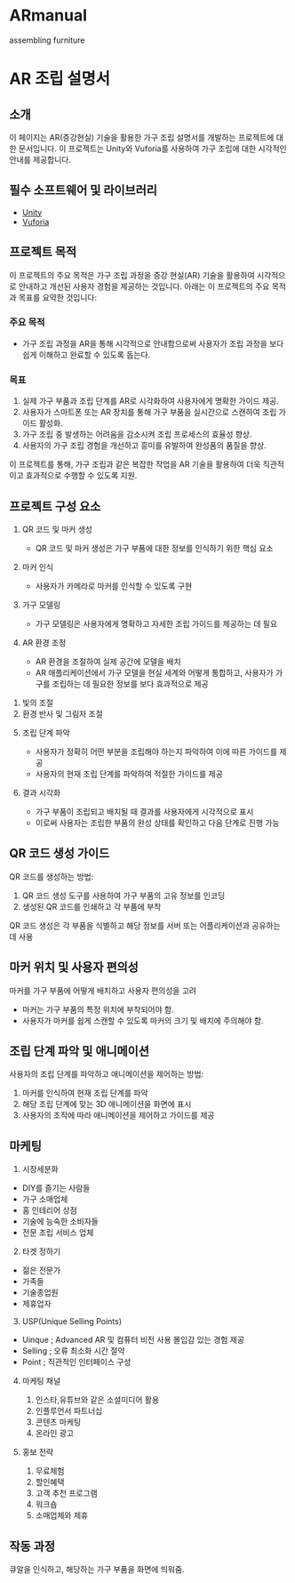 # ARmanual
 assembling furniture


# AR 조립 설명서

## 소개

이 페이지는 AR(증강현실) 기술을 활용한 가구 조립 설명서를 개발하는 프로젝트에 대한 문서입니다. 이 프로젝트는 Unity와 Vuforia를 사용하여 가구 조립에 대한 시각적인 안내를 제공합니다.

## 필수 소프트웨어 및 라이브러리

- [Unity](https://unity.com/)
- [Vuforia](https://developer.vuforia.com/)

## 프로젝트 목적

이 프로젝트의 주요 목적은 가구 조립 과정을 증강 현실(AR) 기술을 활용하여 시각적으로 안내하고 개선된 사용자 경험을 제공하는 것입니다. 아래는 이 프로젝트의 주요 목적과 목표를 요약한 것입니다:

### 주요 목적

- 가구 조립 과정을 AR을 통해 시각적으로 안내함으로써 사용자가 조립 과정을 보다 쉽게 이해하고 완료할 수 있도록 돕는다.

### 목표

1. 실제 가구 부품과 조립 단계를 AR로 시각화하여 사용자에게 명확한 가이드 제공.
2. 사용자가 스마트폰 또는 AR 장치를 통해 가구 부품을 실시간으로 스캔하여 조립 가이드 활성화.
3. 가구 조립 중 발생하는 어려움을 감소시켜 조립 프로세스의 효율성 향상.
4. 사용자의 가구 조립 경험을 개선하고 흥미를 유발하여 완성품의 품질을 향상.

이 프로젝트를 통해, 가구 조립과 같은 복잡한 작업을 AR 기술을 활용하여 더욱 직관적이고 효과적으로 수행할 수 있도록 지원.

## 프로젝트 구성 요소
1. QR 코드 및 마커 생성
   - QR 코드 및 마커 생성은 가구 부품에 대한 정보를 인식하기 위한 핵심 요소

2. 마커 인식
   - 사용자가 카메라로 마커를 인식할 수 있도록 구현

3. 가구 모델링
   - 가구 모델링은 사용자에게 명확하고 자세한 조립 가이드를 제공하는 데 필요
 

4. AR 환경 조정
   - AR 환경을 조절하여 실제 공간에 모델을 배치
   - AR 애플리케이션에서 가구 모델을 현실 세계와 어떻게 통합하고, 사용자가 가구를 조립하는 데 필요한 정보를 보다 효과적으로 제공

1) 빛의 조절
2) 환경 반사 및 그림자 조절

5. 조립 단계 파악
   - 사용자가 정확히 어떤 부분을 조립해야 하는지 파악하여 이에 따른 가이드를 제공
   - 사용자의 현재 조립 단계를 파악하여 적절한 가이드를 제공

 

6. 결과 시각화
   - 가구 부품이 조립되고 배치될 때 결과를 사용자에게 시각적으로 표시
   - 이로써 사용자는 조립한 부품의 완성 상태를 확인하고 다음 단계로 진행 가능


## QR 코드 생성 가이드

QR 코드를 생성하는 방법:

1. QR 코드 생성 도구를 사용하여 가구 부품의 고유 정보를 인코딩
2. 생성된 QR 코드를 인쇄하고 각 부품에 부착

QR 코드 생성은 각 부품을 식별하고 해당 정보를 서버 또는 어플리케이션과 공유하는 데 사용

## 마커 위치 및 사용자 편의성

마커를 가구 부품에 어떻게 배치하고 사용자 편의성을 고려

- 마커는 가구 부품의 특정 위치에 부착되어야 함.
- 사용자가 마커를 쉽게 스캔할 수 있도록 마커의 크기 및 배치에 주의해야 함.

## 조립 단계 파악 및 애니메이션

사용자의 조립 단계를 파악하고 애니메이션을 제어하는 방법:

1. 마커를 인식하여 현재 조립 단계를 파악
2. 해당 조립 단계에 맞는 3D 애니메이션을 화면에 표시
3. 사용자의 조작에 따라 애니메이션을 제어하고 가이드를 제공

## 마케팅

1. 시장세분화
 - DIY를 즐기는 사람들
 - 가구 소매업체
 - 홈 인테리어 상점
 - 기술에 능숙한 소비자들
 - 전문 조립 서비스 업체

2. 타겟 정하기
 - 젊은 전문가
 - 가족들
 - 기술종업원
 - 제휴업자

3. USP(Unique Selling Points)
 - Uinque ;
    Advanced AR 및 컴퓨터 비전 사용
    몰입감 있는 경험 제공
 - Selling ;
    오류 최소화
    시간 절약
 - Point ;
    직관적인 인터페이스 구성
   
4. 마케팅 채널
   1) 인스타,유튜브와 같은 소셜미디어 활용
   2) 인플루언서 파트너십
   3) 콘텐츠 마케팅
   4) 온라인 광고

5. 홍보 전략
   1) 무료체험
   2) 할인혜택
   3) 고객 추천 프로그램
   4) 워크숍
   5) 소매업체와 제휴
 


## 작동 과정

큐알을 인식하고, 해당하는 가구 부품을 화면에 띄워줌.
 

